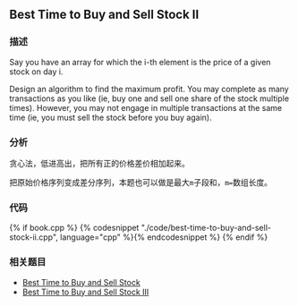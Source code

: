 ## Best Time to Buy and Sell Stock II


### 描述

Say you have an array for which the i-th element is the price of a given stock on day i.

Design an algorithm to find the maximum profit. You may complete as many transactions as you like (ie, buy one and sell one share of the stock multiple times). However, you may not engage in multiple transactions at the same time (ie, you must sell the stock before you buy again).


### 分析

贪心法，低进高出，把所有正的价格差价相加起来。

把原始价格序列变成差分序列，本题也可以做是最大`m`子段和，`m=`数组长度。

### 代码

{% if book.cpp %}
  {% codesnippet "./code/best-time-to-buy-and-sell-stock-ii.cpp", language="cpp" %}{% endcodesnippet %}
{% endif %}


### 相关题目

* [Best Time to Buy and Sell Stock](best-time-to-buy-and-sell-stock.md)
* [Best Time to Buy and Sell Stock III](best-time-to-buy-and-sell-stock-iii.md)
